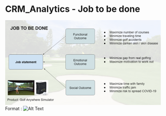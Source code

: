 # CRM_Analytics - Job to be done
![GitHub Logo](hw02-job_to_be_done/hw02-jobToBeDone.png)
Format : ![Alt Text](url)